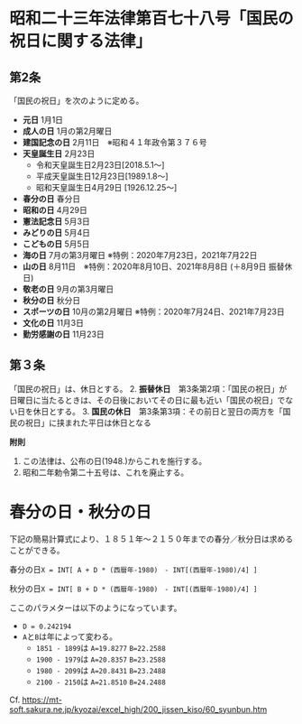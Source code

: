 # 昭和二十三年法律第百七十八号「国民の祝日に関する法律」

## 第2条
「国民の祝日」を次のように定める。
- **元日**	1月1日	
- **成人の日**	1月の第2月曜日	
- **建国記念の日**	2月11日　※昭和４１年政令第３７６号
- **天皇誕生日**	2月23日
  - 令和天皇誕生日2月23日[2018.5.1～]
  - 平成天皇誕生日12月23日[1989.1.8～]
  - 昭和天皇誕生日4月29日 [1926.12.25～]
- **春分の日**	春分日
- **昭和の日**	4月29日
- **憲法記念日**	5月3日	
- **みどりの日**	5月4日	
- **こどもの日**	5月5日	
- **海の日**	7月の第3月曜日  ※特例：2020年7月23日，2021年7月22日
- **山の日**	8月11日　※特例：2020年8月10日、2021年8月8日 (＋8月9日 振替休日)
- **敬老の日**	9月の第3月曜日	
- **秋分の日**	秋分日
- **スポーツの日**	10月の第2月曜日	※特例：2020年7月24日、2021年7月23日
- **文化の日**	11月3日	
- **勤労感謝の日**	11月23日

## 第３条
「国民の祝日」は、休日とする。
2. **振替休日**　第3条第2項：「国民の祝日」が日曜日に当たるときは、その日後においてその日に最も近い「国民の祝日」でない日を休日とする。
3. **国民の休日**　第3条第3項：その前日と翌日の両方を「国民の祝日」に挟まれた平日は休日となる

**附則**
1. この法律は、公布の日(1948.)からこれを施行する。
2. 昭和二年勅令第二十五号は、これを廃止する。

# 春分の日・秋分の日

下記の簡易計算式により、１８５１年～２１５０年までの春分／秋分日は求めることができる。

春分の日`X = INT[ A + D * (西暦年-1980)　- INT[(西暦年-1980)/4] ]`

秋分の日`X = INT[ B + D * (西暦年-1980)　- INT[(西暦年-1980)/4] ]`

ここのパラメターは以下のようになっています。
- `D = 0.242194`
- `A`と`B`は年によって変わる。
  - `1851 - 1899`は   `A=19.8277`   `B=22.2588`
  - `1900 - 1979`は   `A=20.8357`   `B=23.2588`
  - `1980 - 2099`は   `A=20.8431`   `B=23.2488`
  - `2100 - 2150`は   `A=21.8510`   `B=24.2488`

Cf. https://mt-soft.sakura.ne.jp/kyozai/excel_high/200_jissen_kiso/60_syunbun.htm
